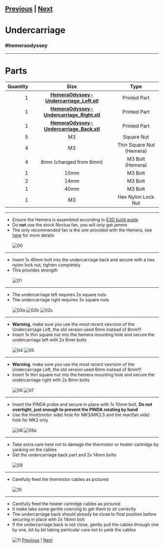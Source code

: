 [Previous](05_Filament_Sensor.md) | [Next](07_Extruder.md)  
---
# Undercarriage
### #hemeraodyssey
---
# Parts  
|Quantity|Size|Type|
|---:|:---:|:---:|
|1|[**HemeraOdyssey-Undercarriage_Left.stl**](../HemeraOdyssey_STLs_BETA/HemeraOdyssey-Undercarriage_Left.stl)|Printed Part|
|1|[**HemeraOdyssey-Undercarriage_Right.stl**](../HemeraOdyssey_STLs_BETA/HemeraOdyssey-Undercarriage_Right.stl)|Printed Part|
|1|[**HemeraOdyssey-Undercarriage_Back.stl**](../HemeraOdyssey_STLs_BETA/HemeraOdyssey-Undercarriage_Back.stl)|Printed Part|
|5|M3|Square Nut|
|4|M3|Thin Square Nut (Hemera)|
|4|8mm (changed from 6mm)|M3 Bolt (Hemera)|
|1|10mm|M3 Bolt|
|2|14mm|M3 Bolt|
|1|40mm|M3 Bolt|
|1|M3|Hex Nylon Lock Nut|
---
* Ensure the Hemera is assembled according to [E3D build guide](https://e3d-online.dozuki.com/c/Hemera_Assembly_Guides)
* Do **not** use the stock Noctua fan, you will only get jamms
* The only recommended fan is the one provided with the Hemera, see [here](00_First.md) for more details<br>  
![00](../img/Extruder_Assembly/00.jpg)
---
* Insert 1x 40mm bolt into the undercarriage back and secure with a hex nylon lock nut, tighten completely
* This provides strength<br>  
![01](../img/Extruder_Assembly/01.jpg)
---
* The undercarriage left requires 2x square nuts
* The undercarriage right requires 3x square nuts<br>  
![02a](../img/Extruder_Assembly/02a.jpg)
![02b](../img/Extruder_Assembly/02b.jpg)
![02c](../img/Extruder_Assembly/02c.jpg)
---
* **Warning**, make sure you use the most recent vesrsion of the Undercarriage Left, the old version used 6mm instead of 8mm!!!
* Insert 1x thin square nut into the hemera mounting hole and secure the undercarriage left with 2x 8mm bolts<br>  
![04](../img/Extruder_Assembly/04.jpg) 
![05](../img/Extruder_Assembly/05.jpg)
---
* **Warning**, make sure you use the most recent vesrsion of the Undercarriage Left, the old version used 6mm instead of 8mm!!!
* Insert 1x thin square nut into the hemera mounting hole and secure the undercarriage right with 2x 8mm bolts<br>  
![06](../img/Extruder_Assembly/06.jpg)
![07](../img/Extruder_Assembly/07.jpg)
---
* Insert the PINDA probe and secure in place with 1x 10mm bolt, **Do not overtight, just enough to prevent the PINDA rotating by hand**
* Use the front(motor side) hole for MK3/MK2.5 and the rear(fan side) hole for MK2 only<br>  
![08](../img/Extruder_Assembly/08.jpg)
![08a](../img/Extruder_Assembly/08a.jpg)
---
* Take extra care here not to damage the thermistor or heater cartridge by yanking on the cables
* Get the undercarriage back part and 2x 14mm bolts<br>  
![09](../img/Extruder_Assembly/09.jpg)
---
* Carefully feed the thermistor cables as pictured<br>  
![10](../img/Extruder_Assembly/10.jpg)
---
* Carefully feed the heater cartridge cables as pictured
* It make take some gentle coercing to get them to sit correctly
* The undercarriage back should already be close to final position before securing in place with 2x 14mm bolt
* If the undercarriage back is not close, gently pull the cables through one by one, bit by bit taking particular care not to yank the cables<br>  
![11](../img/Extruder_Assembly/11.jpg)
[Previous](05_Filament_Sensor.md) | [Next](07_Extruder.md)  